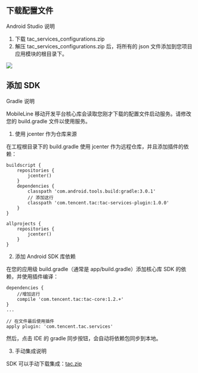 ## 下载配置文件

Android Studio 说明

1. 下载 tac\_services\_configurations.zip
2. 解压 tac\_services\_configurations.zip 后，将所有的 json 文件添加到您项目应用模块的根目录下。

![](http://tac-android-libs-1253960454.file.myqcloud.com/tac_android_configuration.jpg)


## 添加 SDK 

Gradle 说明

MobileLine 移动开发平台核心库会读取您刚才下载的配置文件启动服务。请修改您的 build.gradle 文件以使用服务。

1. 使用 jcenter 作为仓库来源

在工程根目录下的 build.gradle 使用 jcenter 作为远程仓库，并且添加插件的依赖：

```
buildscript {
    repositories {
        jcenter()
    }
    dependencies {
        classpath 'com.android.tools.build:gradle:3.0.1'
        // 添加这行
        classpath 'com.tencent.tac:tac-services-plugin:1.0.0'
    }
}

allprojects {
    repositories {
        jcenter()
    }
}
```


2. 添加 Android SDK 库依赖

在您的应用级 build.gradle（通常是 app/build.gradle）添加核心库 SDK 的依赖，并使用插件编译：

```
dependencies {
    //增加这行
    compile 'com.tencent.tac:tac-core:1.2.+'
}
...

// 在文件最后使用插件
apply plugin: 'com.tencent.tac.services'
```

然后，点击 IDE 的 gradle 同步按钮，会自动将依赖包同步到本地。

3. 手动集成说明

SDK 可以手动下载集成：[tac.zip](http://tac-android-libs-1253960454.file.myqcloud.com/tac-core.zip)
